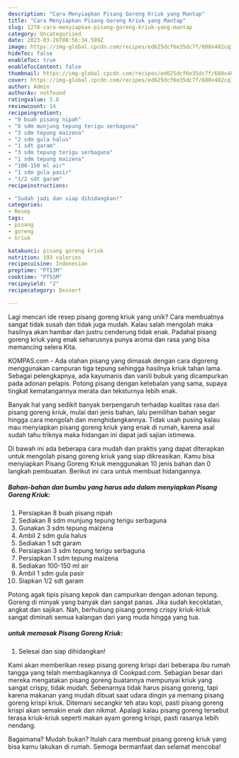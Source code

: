 ```yaml
---
description: "Cara Menyiapkan Pisang Goreng Kriuk yang Mantap"
title: "Cara Menyiapkan Pisang Goreng Kriuk yang Mantap"
slug: 1278-cara-menyiapkan-pisang-goreng-kriuk-yang-mantap
category: Uncategorized
date: 2023-03-26T08:56:34.599Z
image: https://img-global.cpcdn.com/recipes/ed625dcf6e35dc7f/680x482cq70/pisang-goreng-kriuk-foto-resep-utama.jpg
hideToc: false
enableToc: true
enableTocContent: false
thumbnail: https://img-global.cpcdn.com/recipes/ed625dcf6e35dc7f/680x482cq70/pisang-goreng-kriuk-foto-resep-utama.jpg
cover: https://img-global.cpcdn.com/recipes/ed625dcf6e35dc7f/680x482cq70/pisang-goreng-kriuk-foto-resep-utama.jpg
author: Admin
authorAv: notfound
ratingvalue: 3.8
reviewcount: 14
recipeingredient:
- "8 buah pisang nipah"
- "8 sdm munjung tepung terigu serbaguna"
- "3 sdm tepung maizena"
- "2 sdm gula halus"
- "1 sdt garam"
- "3 sdm tepung terigu serbaguna"
- "1 sdm tepung maizena"
- "100-150 ml air"
- "1 sdm gula pasir"
- "1/2 sdt garam"
recipeinstructions:

- "Sudah jadi dan siap dihidangkan!"
categories:
- Resep
tags:
- pisang
- goreng
- kriuk

katakunci: pisang goreng kriuk 
nutrition: 193 calories
recipecuisine: Indonesian
preptime: "PT13M"
cooktime: "PT55M"
recipeyield: "2"
recipecategory: Dessert

---
```





Lagi mencari ide resep pisang goreng kriuk yang unik? Cara membuatnya sangat tidak susah dan tidak juga mudah. Kalau salah mengolah maka hasilnya akan hambar dan justru cenderung tidak enak. Padahal pisang goreng kriuk yang enak seharusnya punya aroma dan rasa yang bisa memancing selera Kita.





KOMPAS.com - Ada olahan pisang yang dimasak dengan cara digoreng menggunakan campuran tiga tepung sehingga hasilnya kriuk tahan lama. Sebagai pelengkapnya, ada kayumanis dan vanili bubuk yang dicampurkan pada adonan pelapis. Potong pisang dengan ketebalan yang sama, supaya tingkat kematangannya merata dan teksturnya lebih enak.

Banyak hal yang sedikit banyak berpengaruh terhadap kualitas rasa dari pisang goreng kriuk, mulai dari jenis bahan, lalu pemilihan bahan segar hingga cara mengolah dan menghidangkannya. Tidak usah pusing kalau mau menyiapkan pisang goreng kriuk yang enak di rumah, karena asal sudah tahu triknya maka hidangan ini dapat jadi sajian istimewa.






Di bawah ini ada beberapa cara mudah dan praktis yang dapat diterapkan untuk mengolah pisang goreng kriuk yang siap dikreasikan. Kamu bisa menyiapkan Pisang Goreng Kriuk menggunakan 10 jenis bahan dan 0 langkah pembuatan. Berikut ini cara untuk membuat hidangannya.

<!--inarticleads1-->

##### Bahan-bahan dan bumbu yang harus ada dalam menyiapkan Pisang Goreng Kriuk:

1. Persiapkan 8 buah pisang nipah
1. Sediakan 8 sdm munjung tepung terigu serbaguna
1. Gunakan 3 sdm tepung maizena
1. Ambil 2 sdm gula halus
1. Sediakan 1 sdt garam
1. Persiapkan 3 sdm tepung terigu serbaguna
1. Persiapkan 1 sdm tepung maizena
1. Sediakan 100-150 ml air
1. Ambil 1 sdm gula pasir
1. Siapkan 1/2 sdt garam


Potong agak tipis pisang kepok dan campurkan dengan adonan tepung. Goreng di minyak yang banyak dan sangat panas. Jika sudah kecoklatan, angkat dan sajikan. Nah, berhubung pisang goreng crispy kriuk-kriuk sangat diminati semua kalangan dari yang muda hingga yang tua. 

<!--inarticleads2-->

#####  untuk memasak Pisang Goreng Kriuk:


1. Selesai dan siap dihidangkan!

Kami akan memberikan resep pisang goreng krispi dari beberapa ibu rumah tangga yang telah membagikannya di Cookpad.com. Sebagian besar dari mereka mengatakan pisang goreng buatannya mempunyai kriuk yang sangat crispy, tidak mudah. Sebenarnya tidak harus pisang goreng, tapi karena makanan yang mudah dibuat saat udara dingin ya memang pisang goreng krispi kriuk. Ditemani secangkir teh atau kopi, pasti pisang goreng krispi akan semakin enak dan nikmat. Apalagi kalau pisang goreng tersebut terasa kriuk-kriuk seperti makan ayam goreng krispi, pasti rasanya lebih nendang. 

Bagaimana? Mudah bukan? Itulah cara membuat pisang goreng kriuk yang bisa kamu lakukan di rumah. Semoga bermanfaat dan selamat mencoba!
